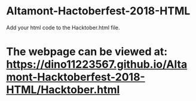 # Altamont-Hactoberfest-2018-HTML
Add your html code to the Hacktober.html file.  

# The webpage can be viewed at: https://dino11223567.github.io/Altamont-Hacktoberfest-2018-HTML/Hacktober.html

